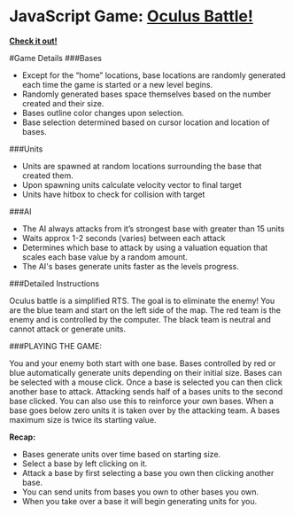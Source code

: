 # JavaScript Game: [Oculus Battle!][description]

**[Check it out!][live-demo]**

[live-demo]: http://justfocus.github.io/oculusBattle/
[description]: http://justfocus.github.io/oculusBattle/


#Game Details
###Bases

- Except for the “home” locations, base locations are randomly generated each time the game is started or a new level begins.
- Randomly generated bases space themselves based on the number created and their size.
- Bases outline color changes upon selection.
- Base selection determined based on cursor location and location of bases.

###Units

- Units are spawned at random locations surrounding the base that created them.
- Upon spawning units calculate velocity vector to final target
- Units have hitbox to check for collision with target

###AI
- The AI always attacks from it’s strongest base with greater than 15 units
- Waits approx 1-2 seconds (varies) between each attack
- Determines which base to attack by using a valuation equation that scales each base value by a random amount.
-	The AI's bases generate units faster as the levels progress.


###Detailed Instructions

Oculus battle is a simplified RTS. The goal is to eliminate the enemy! You are the blue team and start on the left side of the map. The red team is the enemy and is controlled by the computer. The black team is neutral and cannot attack or generate units.

###PLAYING THE GAME:

You and your enemy both start with one base. Bases controlled by red or blue automatically generate units depending on their initial size. Bases can be selected with a mouse click. Once a base is selected you can then click another base to attack. Attacking sends half of a bases units to the second base clicked. You can also use this to reinforce your own bases. When a base goes below zero units it is taken over by the attacking team. A bases maximum size is twice its starting value.

**Recap:**
- Bases generate units over time based on starting size.
- Select a base by left clicking on it.
- Attack a base by first selecting a base you own then clicking another base.
- You can send units from bases you own to other bases you own.
- When you take over a base it will begin generating units for you.
